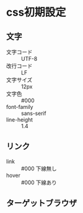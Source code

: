# css初期設定

## 文字
<dl>
  <dt>文字コード</dt>
  <dd>UTF-8</dd>
  <dt>改行コード</dt>
  <dd>LF</dd>
  <dt>文字サイズ</dt>
  <dd>12px</dd>
  <dt>文字色</dt>
  <dd>#000</dd>
  <dt>font-family</dt>
  <dd>sans-serif</dd>
  <dt>line-height</dt>
  <dd>1.4</dd>
</dl>
  


## リンク
<dl>
  <dt>link</dt>
  <dd>#000 下線無し</dd>
  <dt>hover</dt>
  <dd>#000 下線あり</dd>
</dl>

## ターゲットブラウザ
